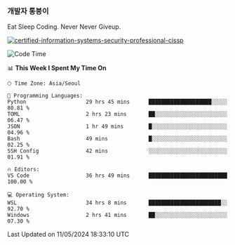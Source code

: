 ### 개발자 통붕이
Eat Sleep Coding.
Never Never Giveup.

[![certified-information-systems-security-professional-cissp](https://user-images.githubusercontent.com/44606727/157613689-acd84ec6-5f8f-4e79-89d9-a8d51f033634.png)](https://www.credly.com/badges/f394a010-85a0-450b-9136-8043af01d71c/public_url)

<!--START_SECTION:waka-->
![Code Time](http://img.shields.io/badge/Code%20Time-2%2C910%20hrs%201%20min-blue)

📊 **This Week I Spent My Time On** 

```text
🕑︎ Time Zone: Asia/Seoul

💬 Programming Languages: 
Python                   29 hrs 45 mins      ████████████████████░░░░░   80.81 % 
TOML                     2 hrs 23 mins       ██░░░░░░░░░░░░░░░░░░░░░░░   06.47 % 
JSON                     1 hr 49 mins        █░░░░░░░░░░░░░░░░░░░░░░░░   04.96 % 
Bash                     49 mins             █░░░░░░░░░░░░░░░░░░░░░░░░   02.25 % 
SSH Config               42 mins             ░░░░░░░░░░░░░░░░░░░░░░░░░   01.91 % 

🔥 Editors: 
VS Code                  36 hrs 49 mins      █████████████████████████   100.00 % 

💻 Operating System: 
WSL                      34 hrs 8 mins       ███████████████████████░░   92.70 % 
Windows                  2 hrs 41 mins       ██░░░░░░░░░░░░░░░░░░░░░░░   07.30 % 
```


 Last Updated on 11/05/2024 18:33:10 UTC
<!--END_SECTION:waka-->
